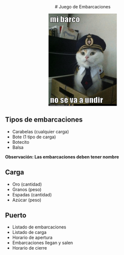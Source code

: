 <center>
# Juego de Embarcaciones
</center>
<p align="center">
    <img src= "../../images/mi-barco-no-se-va-a-undir.png" height=300>
</p>

## Tipos de embarcaciones
- Carabelas (cualquier carga)
- Bote (1 tipo de carga)      
- Botecito
- Balsa
  
**Observación: Las embarcaciones deben tener nombre**

## Carga
- Oro (cantidad)
- Granos (peso)
- Espadas (cantidad)
- Azúcar (peso)

## Puerto
- Listado de embarcaciones
- Listado de carga
- Horario de apertura
- Embarcaciones llegan y salen
- Horario de cierre